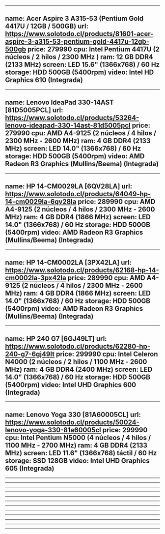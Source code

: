 ---------------------------------------------
name: Acer Aspire 3 A315-53 (Pentium Gold 4417U / 12GB / 500GB)
url: https://www.solotodo.cl/products/81601-acer-aspire-3-a315-53-pentium-gold-4417u-12gb-500gb
price: 279990
cpu: Intel Pentium 4417U (2 núcleos / 2 hilos / 2300 MHz )
ram: 12 GB DDR4 (2133 MHz)
screen: LED 15.6" (1366x768) 		 / 60 Hz
storage: HDD 500GB (5400rpm)
video: Intel HD Graphics 610 (Integrada)
---------------------------------------------
---------------------------------------------
name: Lenovo IdeaPad 330-14AST [81D5005PCL]
url: https://www.solotodo.cl/products/53264-lenovo-ideapad-330-14ast-81d5005pcl
price: 279990
cpu: AMD A4-9125 (2 núcleos / 4 hilos / 2300 MHz  - 		2600 MHz)
ram: 4 GB DDR4 (2133 MHz)
screen: LED 14.0" (1366x768) 		 / 60 Hz
storage: HDD 500GB (5400rpm)
video: AMD Radeon R3 Graphics (Mullins/Beema) (Integrada)
---------------------------------------------
---------------------------------------------
name: HP 14-CM0029LA [6QV28LA]
url: https://www.solotodo.cl/products/64049-hp-14-cm0029la-6qv28la
price: 289990
cpu: AMD A4-9125 (2 núcleos / 4 hilos / 2300 MHz  - 		2600 MHz)
ram: 4 GB DDR4 (1866 MHz)
screen: LED 14.0" (1366x768) 		 / 60 Hz
storage: HDD 500GB (5400rpm)
video: AMD Radeon R3 Graphics (Mullins/Beema) (Integrada)
---------------------------------------------
---------------------------------------------
name: HP 14-CM0002LA [3PX42LA]
url: https://www.solotodo.cl/products/62168-hp-14-cm0002la-3px42la
price: 289990
cpu: AMD A4-9125 (2 núcleos / 4 hilos / 2300 MHz  - 		2600 MHz)
ram: 4 GB DDR4 (1866 MHz)
screen: LED 14.0" (1366x768) 		 / 60 Hz
storage: HDD 500GB (5400rpm)
video: AMD Radeon R3 Graphics (Mullins/Beema) (Integrada)
---------------------------------------------
---------------------------------------------
name: HP 240 G7 [6GJ49LT]
url: https://www.solotodo.cl/products/62280-hp-240-g7-6gj49lt
price: 299990
cpu: Intel Celeron N4000 (2 núcleos / 2 hilos / 1100 MHz  - 		2600 MHz)
ram: 4 GB DDR4 (2400 MHz)
screen: LED 14.0" (1366x768) 		 / 60 Hz
storage: HDD 500GB (5400rpm)
video: Intel UHD Graphics 600 (Integrada)
---------------------------------------------
---------------------------------------------
name: Lenovo Yoga 330 [81A60005CL]
url: https://www.solotodo.cl/products/50024-lenovo-yoga-330-81a60005cl
price: 299990
cpu: Intel Pentium N5000 (4 núcleos / 4 hilos / 1100 MHz  - 		2700 MHz)
ram: 4 GB DDR4 (2133 MHz)
screen: LED 11.6" (1366x768) 		táctil / 60 Hz
storage: SSD 128GB
video: Intel UHD Graphics 605 (Integrada)
---------------------------------------------
---------------------------------------------
---------------------------------------------
---------------------------------------------
---------------------------------------------
---------------------------------------------
---------------------------------------------
---------------------------------------------
---------------------------------------------
---------------------------------------------
---------------------------------------------
---------------------------------------------
---------------------------------------------
